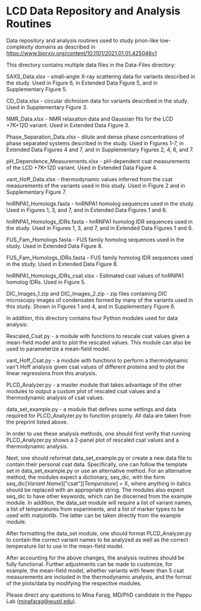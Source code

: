 # LCD Data Repository and Analysis Routines
Data repository and analysis routines used to study prion-like low-complexity domains as described in https://www.biorxiv.org/content/10.1101/2021.01.01.425046v1

This directory contains multiple data files in the Data-Files directory:

SAXS_Data.xlsx - small-angle X-ray scattering data for variants described in the study. Used in Figure 6, in Extended Data Figure 5, and in Supplementary Figure 5.

CD_Data.xlsx - circular dichroism data for variants described in the study. Used in Supplementary Figure 3.

NMR_Data.xlsx - NMR relaxation data and Gaussian fits for the LCD +7K+12D variant. Used in Extended Data Figure 3.

Phase_Separation_Data.xlsx - dilute and dense phase concentrations of phase separated systems described in the study. Used in Figures 1-7, in Extended Data Figures 4 and 7, and in Supplementary Figures 2, 4, 6, and 7.

pH_Dependence_Measurements.xlsx - pH-dependent csat measurements of the LCD +7K+12D variant. Used in Extended Data Figure 4.

vant_Hoff_Data.xlsx - thermodynamic values inferred from the csat measurements of the variants used in this study. Used in Figure 2 and in Supplementary Figure 7.

hnRNPA1_Homologs.fasta - hnRNPA1 homolog sequences used in the study. Used in Figures 1, 3, and 7, and in Extended Data Figures 1 and 6.

hnRNPA1_Homologs_IDRs.fasta - hnRNPA1 homolog IDR sequences used in the study. Used in Figures 1, 3, and 7, and in Extended Data Figures 1 and 6.

FUS_Fam_Homologs.fasta - FUS family homolog sequences used in the study. Used in Extended Data Figure 8.

FUS_Fam_Homologs_IDRs.fasta - FUS family homolog IDR sequences used in the study. Used in Extended Data Figure 8.

hnRNPA1_Homologs_IDRs_csat.xlsx - Estimated csat values of hnRNPA1 homolog IDRs. Used in Figure 5.

DIC_Images_1.zip and DIC_Images_2.zip - zip files containing DIC microscopy images of condensates formed by many of the variants used in this study. Shown in Figures 1 and 4, and in Supplementary Figure 6.

In addition, this directory contains four Python modules used for data analysis:

Rescaled_Csat.py - a module with functions to rescale csat values given a mean-field model and to plot the rescaled values. This module can also be used to parameterize a mean-field model.

vant_Hoff_Csat.py - a module with functions to perform a thermodynamic van't Hoff analysis given csat values of different proteins and to plot the linear regressions from this analysis. 

PLCD_Analyzer.py - a master module that takes advantage of the other modules to output a custom plot of rescaled csat values and a thermodynamic analysis of csat values.

data_set_example.py - a module that defines some settings and data required for PLCD_Analyzer.py to function properly. All data are taken from the preprint listed above.

In order to use these analysis methods, one should first verify that running PLCD_Analyzer.py shows a 2-panel plot of rescaled csat values and a thermodynamic analysis.

Next, one should reformat data_set_example.py or create a new data file to contain their personal csat data. Specifically, one can follow the template set in data_set_example.py or use an alternative method. For an alternative method, the modules expect a dictionary, seq_dic, with the form seq_dic[_Variant Name_]["csat"][_Temperature_] = X, where anything in italics should be replaced with an appropriate string. The modules also expect seq_dic to have other keywords, which can be discerned from the example module. In addition, the data_set module will require a list of variant names, a list of temperatures from experiments, and a list of marker types to be used with matplotlib. The latter can be taken directly from the example module.

After formatting the data_set module, one should format PLCD_Analyzer.py to contain the correct variant names to be analyzed as well as the correct temperature list to use in the mean-field model.

After accounting for the above changes, the analysis routines should be fully functional. Further adjustments can be made to customize, for example, the mean-field model, whether variants with fewer than 5 csat measurements are included in the thermodynamic analysis, and the format of the plots/data by modifying the respective modules.

Please direct any questions to Mina Farag, MD/PhD candidate in the Pappu Lab (minafarag@wustl.edu). 
